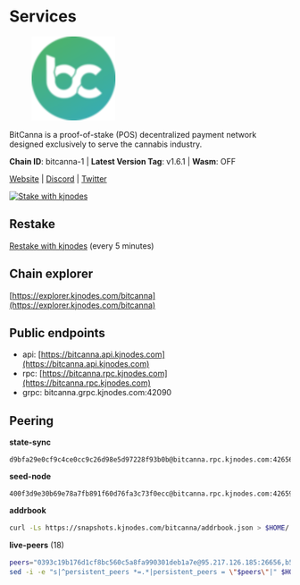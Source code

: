 # Services

<figure><img src="https://raw.githubusercontent.com/kj89/cosmos-images/main/logos/bitcanna.png" width="150" alt=""><figcaption></figcaption></figure>

BitCanna is a proof-of-stake (POS) decentralized payment network designed exclusively to serve the cannabis industry. 

**Chain ID**: bitcanna-1 | **Latest Version Tag**: v1.6.1 | **Wasm**: OFF

[Website](https://www.bitcanna.io) | [Discord](https://discord.gg/9AVrzaVQvs) | [Twitter](https://twitter.com/BitCannaGlobal)

[![Stake with kjnodes](https://i.ibb.co/cr44Q8j/button-stake-with-kjnodes.png)](https://restake.app/bitcanna/bcnavaloper1aym6s8eza7kjvnxuwxufrzccz6vqvgnsc47cc7)

## Restake

[Restake with kjnodes](https://restake.app/bitcanna/bcnavaloper1aym6s8eza7kjvnxuwxufrzccz6vqvgnsc47cc7) (every 5 minutes)
## Chain explorer
[https://explorer.kjnodes.com/bitcanna](https://explorer.kjnodes.com/bitcanna)

## Public endpoints

* api: [https://bitcanna.api.kjnodes.com](https://bitcanna.api.kjnodes.com)
* rpc: [https://bitcanna.rpc.kjnodes.com](https://bitcanna.rpc.kjnodes.com)
* grpc: bitcanna.grpc.kjnodes.com:42090

## Peering

**state-sync**

```text
d9bfa29e0cf9c4ce0cc9c26d98e5d97228f93b0b@bitcanna.rpc.kjnodes.com:42656
```

**seed-node**

```text
400f3d9e30b69e78a7fb891f60d76fa3c73f0ecc@bitcanna.rpc.kjnodes.com:42659
```

**addrbook**
```bash
curl -Ls https://snapshots.kjnodes.com/bitcanna/addrbook.json > $HOME/.bcna/config/addrbook.json
```

**live-peers** (18)
```bash
peers="0393c19b176d1cf8bc560c5a8fa990301deb1a7e@95.217.126.185:26656,b5ce8fac0dd173d7154b3eb8d10136710e609d1e@95.216.21.37:29656,a7d96dc929824613315dcc1c90fee119f28cc51f@134.65.193.132:26656,2c46e946a2375111b345f5bd2a8617c0e5438767@94.130.200.168:46656,36b45a10fb3afd1687c6e93a07b626709cccb524@148.251.19.197:26706,ec4796daea06ecf0e51819b931fbcb3e1a99b137@144.91.101.49:26656,d2247f7b919f0781c90ee61958d7044665a22d38@169.155.169.55:26656,471518432477e31ea348af246c0b54095d41352c@78.47.210.209:26656,d9bfa29e0cf9c4ce0cc9c26d98e5d97228f93b0b@65.109.88.38:42656,b587bf827b5f680c417601b536ffbd505c88bb07@193.70.45.106:13056,320d0d38559140608b72a361db44b2a8f14bf0d1@107.181.229.154:16656,23671067d0fd40aec523290585c7d8e91034a771@65.108.43.170:26656,803fc66e3bd7b724921ef9c40636067f36e880c6@65.108.199.222:26356,4dabde84771e8689403ce7c8b76d27e555ab2f00@65.21.136.170:50656,89757803f40da51678451735445ad40d5b15e059@169.155.168.66:26656,4e1c2471efb89239fb04a4b75f9f87177fd91d00@95.217.151.241:26656,ad820cb2fa85e525538207bb24ee49a61a74eb45@93.115.25.15:26656,b212d5740b2e11e54f56b072dc13b6134650cfb5@169.155.168.54:26656"
sed -i -e "s|^persistent_peers *=.*|persistent_peers = \"$peers\"|" $HOME/.bcna/config/config.toml
```
